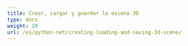```yaml
---
title: Crear, cargar y guardar la escena 3D
type: docs
weight: 20
url: /es/python-net/creating-loading-and-saving-3d-scene/
---
```

